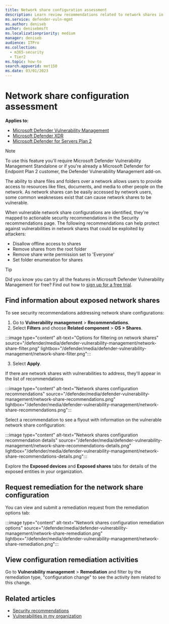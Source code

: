 ```yaml
---
title: Network share configuration assessment
description: Learn review recommendations related to network shares in your environment through vulnerability management.
ms.service: defender-vuln-mgmt
ms.author: deniseb
author: denisebmsft
ms.localizationpriority: medium
manager: deniseb
audience: ITPro
ms.collection:
  - m365-security
  - Tier2
ms.topic: how-to
search.appverid: met150
ms.date: 03/01/2023
---
```


# Network share configuration assessment

**Applies to:**

- [Microsoft Defender Vulnerability Management](defender-vulnerability-management.md)
- [Microsoft Defender XDR](/defender-xdr)
- [Microsoft Defender for Servers Plan 2](/azure/defender-for-cloud/plan-defender-for-servers-select-plan)

> [!NOTE]
> To use this feature you'll require Microsoft Defender Vulnerability Management Standalone or if you're already a Microsoft Defender for Endpoint Plan 2 customer, the Defender Vulnerability Management add-on.

The ability to share files and folders over a network allows users to provide access to resources like files, documents, and media to other people on the network. As network shares can be easily accessed by network users, some common weaknesses exist that can cause network shares to be vulnerable.

When vulnerable network share configurations are identified, they're mapped to actionable security recommendations in the Security recommendations page. The following recommendations can help protect against vulnerabilities in network shares that could be exploited by attackers:

- Disallow offline access to shares
- Remove shares from the root folder
- Remove share write permission set to 'Everyone'
- Set folder enumeration for shares

> [!TIP]
> Did you know you can try all the features in Microsoft Defender Vulnerability Management for free? Find out how to [sign up for a free trial](defender-vulnerability-management-trial.md).

## Find information about exposed network shares

To see security recommendations addressing network share configurations:

1. Go to **Vulnerability management** > **Recommendations**.
2. Select **Filters** and choose **Related component** > **OS > Shares**.

:::image type="content" alt-text="Options for filtering on network shares" source="/defender/media/defender-vulnerability-management/network-share-filter.png" lightbox="/defender/media/defender-vulnerability-management/network-share-filter.png":::

3. Select **Apply**.

If there are network shares with vulnerabilities to address, they'll appear in the list of recommendations

:::image type="content" alt-text="Network shares configuration recommendations" source="/defender/media/defender-vulnerability-management/network-share-recommendations.png" lightbox="/defender/media/defender-vulnerability-management/network-share-recommendations.png":::

Select a recommendation to see a flyout with information on the vulnerable network share configuration:

:::image type="content" alt-text="Network shares configuration recommendation details" source="/defender/media/defender-vulnerability-management/network-share-recommendations-details.png" lightbox="/defender/media/defender-vulnerability-management/network-share-recommendations-details.png":::

Explore the **Exposed devices** and **Exposed shares** tabs for details of the exposed entities in your organization.

## Request remediation for the network share configuration

You can view and submit a remediation request from the remediation options tab:

:::image type="content" alt-text="Network shares configuration remediation options" source="/defender/media/defender-vulnerability-management/network-share-remediation.png" lightbox="/defender/media/defender-vulnerability-management/network-share-remediation.png":::

## View configuration remediation activities

Go to **Vulnerability management** > **Remediation** and filter by the remediation type, "configuration change" to see the activity item related to this change.

## Related articles

- [Security recommendations](tvm-security-recommendation.md)
- [Vulnerabilities in my organization](tvm-weaknesses.md)

